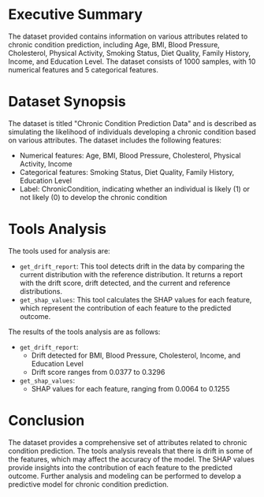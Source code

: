 # Executive Summary
The dataset provided contains information on various attributes related to chronic condition prediction, including Age, BMI, Blood Pressure, Cholesterol, Physical Activity, Smoking Status, Diet Quality, Family History, Income, and Education Level. The dataset consists of 1000 samples, with 10 numerical features and 5 categorical features.

# Dataset Synopsis
The dataset is titled "Chronic Condition Prediction Data" and is described as simulating the likelihood of individuals developing a chronic condition based on various attributes. The dataset includes the following features:

* Numerical features: Age, BMI, Blood Pressure, Cholesterol, Physical Activity, Income
* Categorical features: Smoking Status, Diet Quality, Family History, Education Level
* Label: ChronicCondition, indicating whether an individual is likely (1) or not likely (0) to develop the chronic condition

# Tools Analysis
The tools used for analysis are:

* `get_drift_report`: This tool detects drift in the data by comparing the current distribution with the reference distribution. It returns a report with the drift score, drift detected, and the current and reference distributions.
* `get_shap_values`: This tool calculates the SHAP values for each feature, which represent the contribution of each feature to the predicted outcome.

The results of the tools analysis are as follows:

* `get_drift_report`:
	+ Drift detected for BMI, Blood Pressure, Cholesterol, Income, and Education Level
	+ Drift score ranges from 0.0377 to 0.3296
* `get_shap_values`:
	+ SHAP values for each feature, ranging from 0.0064 to 0.1255

# Conclusion
The dataset provides a comprehensive set of attributes related to chronic condition prediction. The tools analysis reveals that there is drift in some of the features, which may affect the accuracy of the model. The SHAP values provide insights into the contribution of each feature to the predicted outcome. Further analysis and modeling can be performed to develop a predictive model for chronic condition prediction.